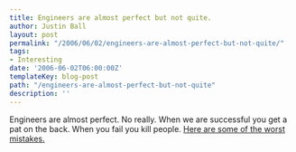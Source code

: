 ```yaml
---
title: Engineers are almost perfect but not quite.
author: Justin Ball
layout: post
permalink: "/2006/06/02/engineers-are-almost-perfect-but-not-quite/"
tags:
- Interesting
date: '2006-06-02T06:00:00Z'
templateKey: blog-post
path: "/engineers-are-almost-perfect-but-not-quite"
description: ''
---
```


Engineers are almost perfect. No really. When we are successful you get a pat on the back. When you fail you kill people. [Here are some of the worst mistakes.][1]

 [1]: http://www.wired.com/wired/archive/14.06/start.html?pg=9
